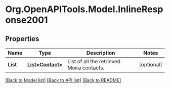 
# Org.OpenAPITools.Model.InlineResponse2001

## Properties

Name | Type | Description | Notes
------------ | ------------- | ------------- | -------------
**List** | [**List&lt;Contact&gt;**](Contact.md) | List of all the retrieved Moira contacts. | [optional] 

[[Back to Model list]](../README.md#documentation-for-models)
[[Back to API list]](../README.md#documentation-for-api-endpoints)
[[Back to README]](../README.md)

